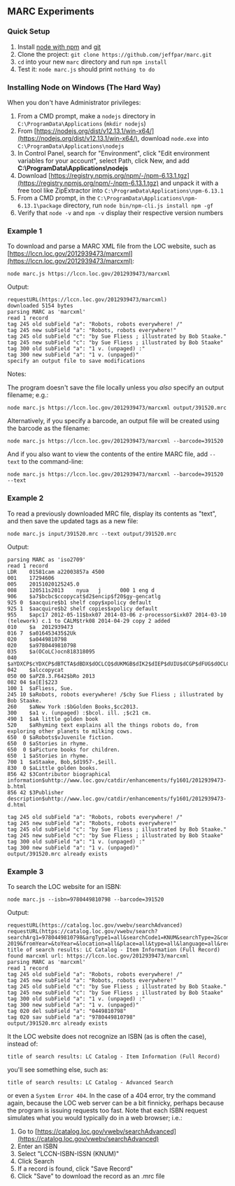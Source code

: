 ## MARC Experiments

### Quick Setup

 1. Install [node with npm](https://nodejs.org/en/) and [git](https://git-scm.com/downloads)
 2. Clone the project: `git clone https://github.com/jeffpar/marc.git`
 3. `cd` into your new `marc` directory and run `npm install`
 4. Test it: `node marc.js` should print `nothing to do`

### Installing Node on Windows (The Hard Way)

When you don't have Administrator privileges:

 1. From a CMD prompt, make a `nodejs` directory in `C:\ProgramData\Applications` (`mkdir nodejs`)
 2. From [https://nodejs.org/dist/v12.13.1/win-x64/](https://nodejs.org/dist/v12.13.1/win-x64/), download `node.exe` into `C:\ProgramData\Applications\nodejs`
 3. In Control Panel, search for "Environment", click "Edit environment variables for your account", select Path, click New, and add **C:\ProgramData\Applications\nodejs**
 4. Download [https://registry.npmjs.org/npm/-/npm-6.13.1.tgz](https://registry.npmjs.org/npm/-/npm-6.13.1.tgz) and unpack it with a free tool like ZipExtractor into `C:\ProgramData\Applications\npm-6.13.1`
 5. From a CMD prompt, in the `C:\ProgramData\Applications\npm-6.13.1\package` directory, run `node bin/npm-cli.js install npm -gf`
 6. Verify that `node -v` and `npm -v` display their respective version numbers
 
### Example 1

To download and parse a MARC XML file from the LOC website, such as [https://lccn.loc.gov/2012939473/marcxml](https://lccn.loc.gov/2012939473/marcxml):

    node marc.js https://lccn.loc.gov/2012939473/marcxml

Output:

    requestURL(https://lccn.loc.gov/2012939473/marcxml)
    downloaded 5154 bytes
    parsing MARC as 'marcxml'
    read 1 record
    tag 245 old subField "a": "Robots, robots everywhere! /"
    tag 245 new subField "a": "Robots, robots everywhere!"
    tag 245 old subField "c": "by Sue Fliess ; illustrated by Bob Staake."
    tag 245 new subField "c": "by Sue Fliess ; illustrated by Bob Staake"
    tag 300 old subField "a": "1 v. (unpaged) :"
    tag 300 new subField "a": "1 v. (unpaged)"
    specify an output file to save modifications

Notes:

The program doesn't save the file locally unless you *also* specify an output filename; e.g.:

    node marc.js https://lccn.loc.gov/2012939473/marcxml output/391520.mrc

Alternatively, if you specify a barcode, an output file will be created using the barcode as the filename:

    node marc.js https://lccn.loc.gov/2012939473/marcxml --barcode=391520

And if you also want to view the contents of the entire MARC file, add `--text` to the command-line:

    node marc.js https://lccn.loc.gov/2012939473/marcxml --barcode=391520 --text

### Example 2

To read a previously downloaded MRC file, display its contents as "text", and then save the updated tags as a new file:

    node marc.js input/391520.mrc --text output/391520.mrc

Output:

    parsing MARC as 'iso2709'
    read 1 record
    LDR    01581cam a22003857a 4500
    001    17294606
    005    20151020125245.0
    008    120511s2013    nyua   j      000 1 eng d
    906    $a7$bcbc$ccopycat$d2$encip$f20$gy-gencatlg
    925 0  $aacquire$b1 shelf copy$xpolicy default
    925 1  $aacquire$b2 shelf copies$xpolicy default
    955    $apc17 2012-05-11$bxk07 2014-03-06 z-processor$ixk07 2014-03-10 (telework) c.1 to CALM$trk08 2014-04-29 copy 2 added
    010    $a  2012939473
    016 7  $a016453435$2Uk
    020    $a0449810798
    020    $a9780449810798
    035    $a(OCoLC)ocn818318095
    040    $aYDXCP$cYDXCP$dBTCTA$dBDX$dOCLCQ$dUKMGB$dIK2$dIEP$dUIU$dCGP$dFUG$dOCLCF$dDLC
    042    $alccopycat
    050 00 $aPZ8.3.F642$bRo 2013
    082 04 $a[E]$223
    100 1  $aFliess, Sue.
    245 10 $aRobots, robots everywhere! /$cby Sue Fliess ; illustrated by Bob Staake.
    260    $aNew York :$bGolden Books,$cc2013.
    300    $a1 v. (unpaged) :$bcol. ill. ;$c21 cm.
    490 1  $aA little golden book
    520    $aRhyming text explains all the things robots do, from exploring other planets to milking cows.
    650  0 $aRobots$vJuvenile fiction.
    650  0 $aStories in rhyme.
    650  0 $aPicture books for children.
    650  1 $aStories in rhyme.
    700 1  $aStaake, Bob,$d1957-,$eill.
    830  0 $aLittle golden books.
    856 42 $3Contributor biographical information$uhttp://www.loc.gov/catdir/enhancements/fy1601/2012939473-b.html
    856 42 $3Publisher description$uhttp://www.loc.gov/catdir/enhancements/fy1601/2012939473-d.html

    tag 245 old subField "a": "Robots, robots everywhere! /"
    tag 245 new subField "a": "Robots, robots everywhere!"
    tag 245 old subField "c": "by Sue Fliess ; illustrated by Bob Staake."
    tag 245 new subField "c": "by Sue Fliess ; illustrated by Bob Staake"
    tag 300 old subField "a": "1 v. (unpaged) :"
    tag 300 new subField "a": "1 v. (unpaged)"
    output/391520.mrc already exists

### Example 3

To search the LOC website for an ISBN:

    node marc.js --isbn=9780449810798 --barcode=391520

Output:

    requestURL(https://catalog.loc.gov/vwebv/searchAdvanced)
    requestURL(https://catalog.loc.gov/vwebv/search?searchArg1=9780449810798&argType1=all&searchCode1=KNUM&searchType=2&combine2=and&searchArg2=&argType2=all&searchCode2=GKEY&combine3=and&searchArg3=&argType3=all&searchCode3=GKEY&year=1519-2019&fromYear=&toYear=&location=all&place=all&type=all&language=all&recCount=25)
    title of search results: LC Catalog - Item Information (Full Record)
    found marcxml url: https://lccn.loc.gov/2012939473/marcxml
    parsing MARC as 'marcxml'
    read 1 record
    tag 245 old subField "a": "Robots, robots everywhere! /"
    tag 245 new subField "a": "Robots, robots everywhere!"
    tag 245 old subField "c": "by Sue Fliess ; illustrated by Bob Staake."
    tag 245 new subField "c": "by Sue Fliess ; illustrated by Bob Staake"
    tag 300 old subField "a": "1 v. (unpaged) :"
    tag 300 new subField "a": "1 v. (unpaged)"
    tag 020 del subField "a": "0449810798"
    tag 020 sav subField "a": "9780449810798"
    output/391520.mrc already exists

It the LOC website does not recognize an ISBN (as is often the case), instead of:

    title of search results: LC Catalog - Item Information (Full Record)

you'll see something else, such as:

    title of search results: LC Catalog - Advanced Search

or even a `System Error 404`.  In the case of a 404 error, try the command again, because the LOC web server
can be a bit finnicky, perhaps because the program is issuing requests too fast.  Note that each ISBN request
simulates what you would typically do in a web browser; i.e.:

 1. Go to [https://catalog.loc.gov/vwebv/searchAdvanced](https://catalog.loc.gov/vwebv/searchAdvanced)
 2. Enter an ISBN
 3. Select "LCCN-ISBN-ISSN (KNUM)"
 4. Click Search
 5. If a record is found, click "Save Record"
 6. Click "Save" to download the record as an .mrc file
